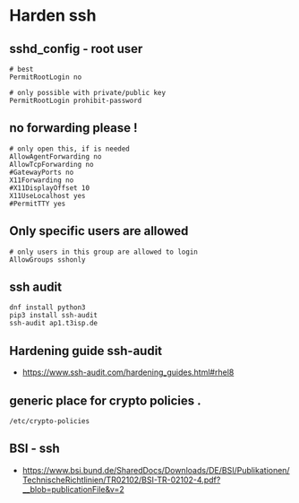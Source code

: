 # Harden ssh 

## sshd_config - root user

```
# best
PermitRootLogin no

# only possible with private/public key 
PermitRootLogin prohibit-password
```

## no forwarding please ! 

```
# only open this, if is needed 
AllowAgentForwarding no
AllowTcpForwarding no
#GatewayPorts no
X11Forwarding no 
#X11DisplayOffset 10
X11UseLocalhost yes
#PermitTTY yes
```

## Only specific users are allowed 

```
# only users in this group are allowed to login 
AllowGroups sshonly 
```
## ssh audit 

```
dnf install python3
pip3 install ssh-audit
ssh-audit ap1.t3isp.de 
```

## Hardening guide ssh-audit 

  * https://www.ssh-audit.com/hardening_guides.html#rhel8

## generic place for crypto policies .

```
/etc/crypto-policies 
```

## BSI - ssh 

  * https://www.bsi.bund.de/SharedDocs/Downloads/DE/BSI/Publikationen/TechnischeRichtlinien/TR02102/BSI-TR-02102-4.pdf?__blob=publicationFile&v=2
